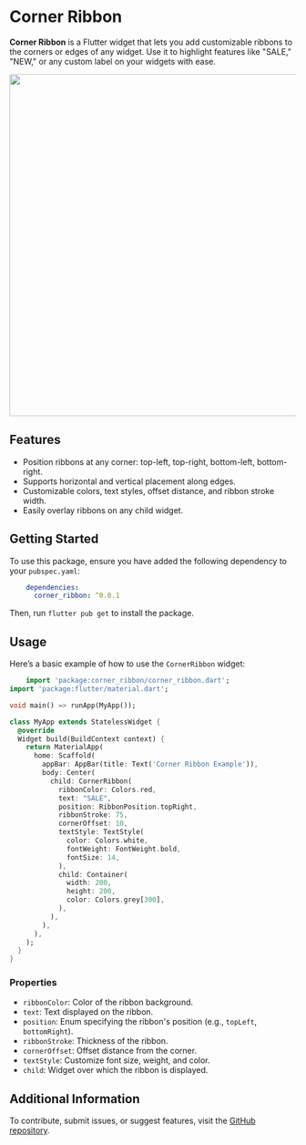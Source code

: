 # Corner Ribbon

**Corner Ribbon** is a Flutter widget that lets you add customizable ribbons to the corners or edges
of any widget. Use it to highlight features like "SALE," "NEW," or any custom label on your widgets
with ease.

<img src="https://raw.githubusercontent.com/tajaouart/corner_ribbon/main/corner_ribbon.gif" height="600"/>


## Features

- Position ribbons at any corner: top-left, top-right, bottom-left, bottom-right.
- Supports horizontal and vertical placement along edges.
- Customizable colors, text styles, offset distance, and ribbon stroke width.
- Easily overlay ribbons on any child widget.

## Getting Started

To use this package, ensure you have added the following dependency to your `pubspec.yaml`:

```yaml
    dependencies:
      corner_ribbon: ^0.0.1
```

Then, run `flutter pub get` to install the package.

## Usage

Here’s a basic example of how to use the `CornerRibbon` widget:

```dart
    import 'package:corner_ribbon/corner_ribbon.dart';
import 'package:flutter/material.dart';

void main() => runApp(MyApp());

class MyApp extends StatelessWidget {
  @override
  Widget build(BuildContext context) {
    return MaterialApp(
      home: Scaffold(
        appBar: AppBar(title: Text('Corner Ribbon Example')),
        body: Center(
          child: CornerRibbon(
            ribbonColor: Colors.red,
            text: "SALE",
            position: RibbonPosition.topRight,
            ribbonStroke: 75,
            cornerOffset: 10,
            textStyle: TextStyle(
              color: Colors.white,
              fontWeight: FontWeight.bold,
              fontSize: 14,
            ),
            child: Container(
              width: 200,
              height: 200,
              color: Colors.grey[300],
            ),
          ),
        ),
      ),
    );
  }
}
```

### Properties

- `ribbonColor`: Color of the ribbon background.
- `text`: Text displayed on the ribbon.
- `position`: Enum specifying the ribbon's position (e.g., `topLeft`, `bottomRight`).
- `ribbonStroke`: Thickness of the ribbon.
- `cornerOffset`: Offset distance from the corner.
- `textStyle`: Customize font size, weight, and color.
- `child`: Widget over which the ribbon is displayed.

## Additional Information

To contribute, submit issues, or suggest features, visit
the [GitHub repository](https://github.com/tajaouart/corner_ribbon).